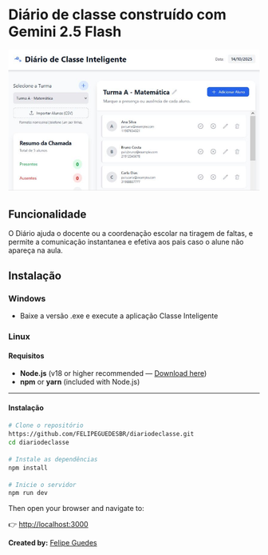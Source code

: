 # Diário de classe construído com Gemini 2.5 Flash

![Interface](foto.JPG)

## Funcionalidade

O Diário ajuda o docente ou a coordenação escolar na tiragem de faltas, e permite a comunicação instantanea e efetiva aos pais caso o alune não apareça na aula.



## Instalação
### Windows
- Baixe a versão .exe e execute a aplicação Classe Inteligente

### Linux
#### Requisitos

- **Node.js** (v18 or higher recommended — [Download here](https://www.nodejs.tech/pt-br/download))  
- **npm** or **yarn** (included with Node.js)  

---
#### Instalação

```bash
# Clone o repositório
https://github.com/FELIPEGUEDESBR/diariodeclasse.git
cd diariodeclasse

# Instale as dependências
npm install

# Inicie o servidor
npm run dev
````

Then open your browser and navigate to:

👉 [http://localhost:3000](http://localhost:3000)

**Created by:** [Felipe Guedes](https://br.linkedin.com/in/felipeguedesbr)
